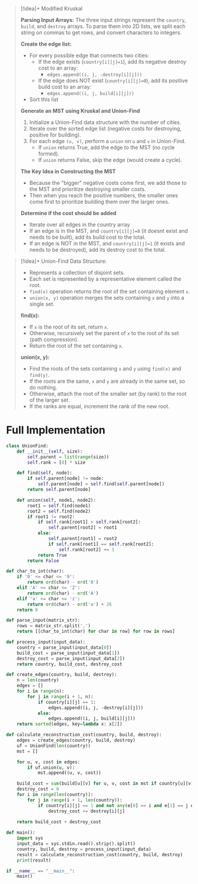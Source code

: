 > [!idea]+ Modified Kruskal
>
> **Parsing Input Arrays:** The three input strings represent the `country`, `build`, and `destroy` arrays. To parse them into 2D lists, we split each string on commas to get rows, and convert characters to integers.  
>
> **Create the edge list:**
>  
> - For every possible edge that connects two cities:
>   - If the edge exists (`country[i][j]=1`), add its negative destroy cost to an array:
>     - `edges.append((i, j, -destroy[i][j]))`
>   - If the edge does NOT exist (`country[i][j]=0`), add its positive build cost to an array:
>     - `edges.append((i, j, build[i][j]))`
> - Sort this list
>
> **Generate an MST using Kruskal and Union-Find**
>
> 1. Initialize a Union-Find data structure with the number of cities. 
> 2. Iterate over the sorted edge list (negative costs for destroying, positive for building).
> 3. For each edge `(u, v)`, perform a `union` on `u` and `v` in Union-Find.
>    - If `union` returns True, add the edge to the MST (no cycle formed).
>    - If `union` returns False, skip the edge (would create a cycle).
>
> **The Key Idea in Constructing the MST**
>
> - Because the "bigger" negative costs come first, we add those to the MST and prioritize destroying smaller costs.
> - Then when you reach the positive numbers, the smaller ones come first to prioritize building them over the larger ones.  
>
> **Determine if the cost should be added**
>
> - Iterate over all edges in the country array
> - If an edge is in the MST, and `country[i][j]=0` (it doesnt exist and needs to be built), add its build cost to the total.
> - If an edge is NOT in the MST, and `country[i][j]=1` (it exists and needs to be destroyed), add its destroy cost to the total.

> [!idea]+ Union-Find Data Structure:
>
> - Represents a collection of disjoint sets.
> - Each set is represented by a representative element called the root.  
> - `find(x)` operation returns the root of the set containing element `x`.
> - `union(x, y)` operation merges the sets containing `x` and `y` into a single set.
>
> **find(x):**
> - If `x` is the root of its set, return `x`.
> - Otherwise, recursively set the parent of `x` to the root of its set (path compression).
> - Return the root of the set containing `x`.
>
> **union(x, y):**
> - Find the roots of the sets containing `x` and `y` using `find(x)` and `find(y)`.
> - If the roots are the same, `x` and `y` are already in the same set, so do nothing.  
> - Otherwise, attach the root of the smaller set (by rank) to the root of the larger set.
> - If the ranks are equal, increment the rank of the new root.


# Full Implementation

```python
class UnionFind:
    def __init__(self, size):
        self.parent = list(range(size))
        self.rank = [0] * size

    def find(self, node):
        if self.parent[node] != node:
            self.parent[node] = self.find(self.parent[node])
        return self.parent[node]

    def union(self, node1, node2):
        root1 = self.find(node1)
        root2 = self.find(node2)
        if root1 != root2:
            if self.rank[root1] > self.rank[root2]:
                self.parent[root2] = root1
            else:
                self.parent[root1] = root2
                if self.rank[root1] == self.rank[root2]:
                    self.rank[root2] += 1
            return True
        return False

def char_to_int(char):
    if '0' <= char <= '9':
        return ord(char) - ord('0')
    elif 'A' <= char <= 'Z':
        return ord(char) - ord('A')
    elif 'a' <= char <= 'z':
        return ord(char) - ord('a') + 26
    return 0

def parse_input(matrix_str):
    rows = matrix_str.split(',')
    return [[char_to_int(char) for char in row] for row in rows]

def process_input(input_data):
    country = parse_input(input_data[0])
    build_cost = parse_input(input_data[1])
    destroy_cost = parse_input(input_data[2])
    return country, build_cost, destroy_cost

def create_edges(country, build, destroy):
    n = len(country)
    edges = []
    for i in range(n):
        for j in range(i + 1, n):
            if country[i][j] == 1:
                edges.append((i, j, -destroy[i][j]))
            else:
                edges.append((i, j, build[i][j]))
    return sorted(edges, key=lambda x: x[2])

def calculate_reconstruction_cost(country, build, destroy):
    edges = create_edges(country, build, destroy)
    uf = UnionFind(len(country))
    mst = []

    for u, v, cost in edges:
        if uf.union(u, v):
            mst.append((u, v, cost))

    build_cost = sum(build[u][v] for u, v, cost in mst if country[u][v] == 0)
    destroy_cost = 0
    for i in range(len(country)):
        for j in range(i + 1, len(country)):
            if country[i][j] == 1 and not any(e[0] == i and e[1] == j or e[0] == j and e[1] == i for e in mst):
                destroy_cost += destroy[i][j]
    
    return build_cost + destroy_cost

def main():
    import sys
    input_data = sys.stdin.read().strip().split()
    country, build, destroy = process_input(input_data)
    result = calculate_reconstruction_cost(country, build, destroy)
    print(result)

if __name__ == "__main__":
    main()
```